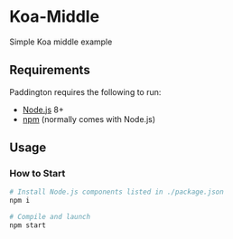 Koa-Middle
==========

Simple Koa middle example

Requirements
------------
Paddington requires the following to run:

* [Node.js](http://nodejs.org/) 8+
* [npm](https://www.npmjs.com/) (normally comes with Node.js)

Usage
-----

### How to Start

```sh
# Install Node.js components listed in ./package.json
npm i

# Compile and launch
npm start
```
